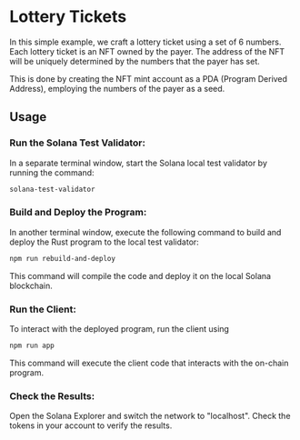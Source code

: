 # Lottery Tickets

In this simple example, we craft a lottery ticket using a set of 6 numbers. 
Each lottery ticket is an NFT owned by the payer. 
The address of the NFT will be uniquely determined by the numbers that the payer has set. 

This is done by creating the NFT mint account as a PDA (Program Derived Address), employing the numbers of the payer as a seed.

##  Usage
### Run the Solana Test Validator:
In a separate terminal window, start the Solana local test validator by running the command: 
```bash 
solana-test-validator
```

### Build and Deploy the Program:
In another terminal window, execute the following command to build and deploy the Rust program to the local test validator:
```bash 
npm run rebuild-and-deploy
```
This command will compile the code and deploy it on the local Solana blockchain.

### Run the Client:
To interact with the deployed program, run the client using
```bash
npm run app
```
This command will execute the client code that interacts with the on-chain program.

### Check the Results:
Open the Solana Explorer and switch the network to "localhost". Check the tokens in your account to verify the results.